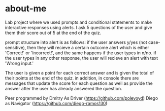 # about-me

Lab project where we used prompts and conditional statements to make interactive responses using alerts. I ask 5 questions of the user and give them their score out of 5 at the end of the quiz. 

prompt structure into alert is as follows: if the user answers y/yes (not case-sensitive), then they will recieve a certain outcome alert which is either 'Correct!' or 'Incorrect!', and the same happens if the user types in n/no. if the user types in any other response, the user will recieve an alert with text 'Wrong input.' 

The user is given a point for each correct answer and is given the total of their points at the end of the quiz. in addition, in console there are messages that update the score for each question as well as provide the answer after the user has already answered the question. 


Peer programmed by Dmitry As Driver (https://github.com/polevoyd)
Diego as Navigator (https://github.com/diego-ramos130)

